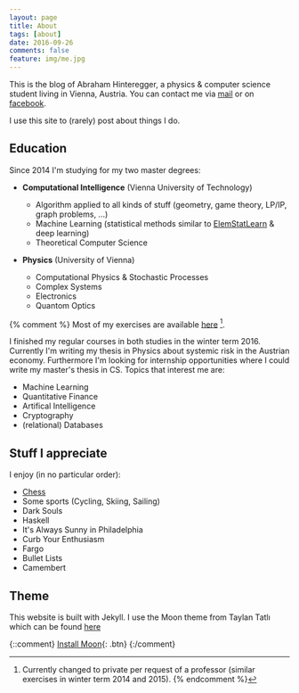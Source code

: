 ```yaml
---
layout: page
title: About
tags: [about]
date: 2016-09-26
comments: false
feature: img/me.jpg
---
```

This is the blog of Abraham Hinteregger, a physics & computer science student living in Vienna, Austria.
You can contact me via [mail](mailto:oerpli@outlook.com) or on [facebook](http://fb.com/oerpli).


I use this site to (rarely) post about things I do. 


## Education
 
Since 2014 I'm studying for my two master degrees:

* **Computational Intelligence** (Vienna University of Technology)
	* Algorithm applied to all kinds of stuff (geometry, game theory, LP/IP, graph problems, ...)
	* Machine Learning (statistical methods similar to [ElemStatLearn](http://statweb.stanford.edu/~tibs/ElemStatLearn/) & deep learning)
	* Theoretical Computer Science

* **Physics** (University of Vienna)
	* Computational Physics & Stochastic Processes
	* Complex Systems
	* Electronics
	* Quantom Optics
	
{% comment %}
Most of my exercises are available [here](https://github.com/oerpli/exerCIses/) [^1].

[^1]: Currently changed to private per request of a professor (similar exercises in winter term 2014 and 2015).
{% endcomment %}

I finished my regular courses in both studies in the winter term 2016. Currently I'm writing my thesis in Physics about systemic risk in the Austrian economy.
Furthermore I'm looking for internship opportunities where I could write my master's thesis in CS. Topics that interest me are:

* Machine Learning
* Quantitative Finance
* Artifical Intelligence
* Cryptography
* (relational) Databases

## Stuff I appreciate

I enjoy (in no particular order):

*   [Chess](http://de.lichess.org/@/oerpli)
*   Some sports (Cycling, Skiing, Sailing)
*   Dark Souls
*   Haskell
*   It's Always Sunny in Philadelphia
*   Curb Your Enthusiasm
*   Fargo
*   Bullet Lists
*   Camembert


## Theme
This website is built with Jekyll. I use the Moon theme from Taylan Tatlı which can be found [here](https://github.com/TaylanTatli/Moon)

{::comment}
[Install Moon](https://github.com/TaylanTatli/Moon){: .btn}
{:/comment}
